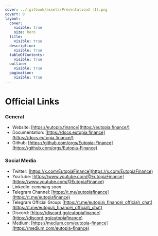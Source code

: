 ```yaml
---
cover: ../.gitbook/assets/Presentation3 (1).png
coverY: 0
layout:
  cover:
    visible: true
    size: hero
  title:
    visible: true
  description:
    visible: true
  tableOfContents:
    visible: true
  outline:
    visible: true
  pagination:
    visible: true
---
```


# Official Links

### General <a href="#general" id="general"></a>

* Website: [https://eutopia.finance](https://eutopia.finance/)
* Documentation: [https://docs.eutopia.finance](https://docs.eutopia.finance/)
* Github: [https://github.com/orgs/Eutopia-Finance](https://github.com/orgs/Eutopia-Finance)

### Social Media <a href="#social-media" id="social-media"></a>

* Twitter: [https://x.com/EutopiaFinance](https://x.com/EutopiaFinance)
* YouTube: [https://www.youtube.com/@EutopiaFinance](https://www.youtube.com/@EutopiaFinance)
* LinkedIn: _comming soon_
* Telegram Channel: [https://t.me/eutopiafinance](https://t.me/eutopiafinance)
* Telegram Official Group: [https://t.me/eutopia\_finance\_official\_chat](https://t.me/eutopia\_finance\_official\_chat)
* Discord: [https://discord.gg/eutopiafinance](https://discord.gg/eutopiafinance)
* Medium: [https://medium.com/eutopia-finance](https://medium.com/eutopia-finance)
